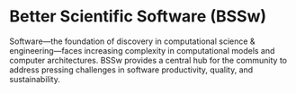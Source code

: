 # Better Scientific Software (BSSw)

Software—the foundation of discovery in computational science & engineering—faces increasing complexity in computational models and computer architectures. BSSw provides a central hub for the community to address pressing challenges in software productivity, quality, and sustainability.

<!---
Slide1 L: ../images/Blog_2306_ComplexApp.png
Slide1 R: ../Articles/Blog/2023-05-sci-workflows.md
Slide2 L: ../images/Blog_2306_ACMConference.png
Slide2 R: ../Articles/Blog/2023-06-acm-rep.md
Slide3 L: ../CuratedContent/PersistentCodeIdentifiers.md
Slide3 R: ../CuratedContent/bssw-tutorials.md
Slide4 L: ../CuratedContent/WorseIsBetter.md
Slide4 R: ../Events/hpcbp-076-cleanssw.md
Slide5 L: ../Events/LeadershipScientificSoftwareTownHallMeetings.md
Slide5 R: ../Events/2023-usrse-conf.md
--->

<!---
Note: We have had up to 7 L and R panels in the carousel, even if the current carousel may be shorter.

Caution: Blank line after first comment mark (or before last comment mark) causes build failure.
LCM: Saving for use again later

Slide1 L: ../images/Blog_2305_CiSEIssue_1125x432.png
Slide1 R: ../Articles/Blog/2023-05-cise-rse-issues.md
Slide2 L: ../images/Blog_2304_DeveloperSurvey.png
Slide2 R: ../Articles/Blog/2023-04-developer-surveys.md
Slide3 L: ../CuratedContent/WorseIsBetter.md
Slide3 R: ../CuratedContent/ReproducibilityInitiatives.md
Slide4 L: ../Events/2023-06-Optimizing-IO.md
Slide4 R: ../Events/hpcbp-075-openssf.md
Slide5 L: ../Events/LeadershipScientificSoftwareTownHallMeetings.md
Slide5 R: ../Events/2023-usrse-conf.md 
--->

<!---
[Site Overview](SiteOverview.md)

[Communities Overview](CommunitiesOverview.md)

[Intro to CSE](IntroToCse.md)

[Intro to HPC](IntroToHpc.md)

--->
